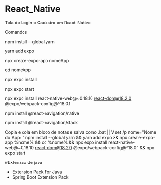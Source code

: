 # React_Native
Tela de Login e Cadastro em React-Native

Comandos

npm install --global yarn

yarn add expo

npx create-expo-app nomeApp

cd nomeApp

npx expo install 

npx expo start

npx expo install react-native-web@~0.18.10 react-dom@18.2.0 @expo/webpack-config@^18.0.1


npm install @react-navigation/native

npm install @react-navigation/stack


Copia e cola em bloco de notas e salva como .bat
 ||
 V
set /p nome="Nome do App: "
npm install --global yarn && yarn add expo && npx create-expo-app %nome% && cd %nome% && npx expo install react-native-web@~0.18.10 react-dom@18.2.0 @expo/webpack-config@^18.0.1 && npx expo start




#Extensao de java 

- Extension Pack For Java
- Spring Boot Extension Pack
